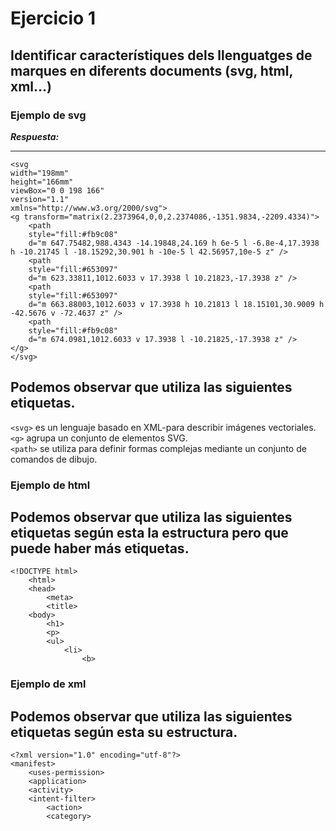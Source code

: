 # Ejercicio 1
## Identificar característiques dels llenguatges de marques en diferents documents (svg, html, xml...)

### Ejemplo de svg

***Respuesta:***

-----
```
<svg
width="198mm"
height="166mm"
viewBox="0 0 198 166"
version="1.1"
xmlns="http://www.w3.org/2000/svg">
<g transform="matrix(2.2373964,0,0,2.2374086,-1351.9834,-2209.4334)">
    <path
    style="fill:#fb9c08"
    d="m 647.75482,988.4343 -14.19848,24.169 h 6e-5 l -6.8e-4,17.3938 h -10.21745 l -18.15292,30.901 h -10e-5 l 42.56957,10e-5 z" />
    <path
    style="fill:#653097"
    d="m 623.33811,1012.6033 v 17.3938 l 10.21823,-17.3938 z" />
    <path
    style="fill:#653097"
    d="m 663.88003,1012.6033 v 17.3938 h 10.21813 l 18.15101,30.9009 h -42.5676 v -72.4637 z" />
    <path
    style="fill:#fb9c08"
    d="m 674.0981,1012.6033 v 17.3938 l -10.21825,-17.3938 z" />
</g>
</svg>
```

Podemos observar que utiliza las siguientes etiquetas.
----

``<svg>`` es un lenguaje basado en XML-para describir imágenes vectoriales.
``<g>`` agrupa un conjunto de elementos SVG.  
``<path>`` se utiliza para definir formas complejas mediante un conjunto de comandos de dibujo.


### Ejemplo de html
Podemos observar que utiliza las siguientes etiquetas según esta la estructura pero que puede haber más etiquetas.
----
```
<!DOCTYPE html>
    <html>
    <head>
        <meta>
        <title>
    <body>
        <h1>
        <p>
        <ul>
            <li>
                <b>
```

### Ejemplo de xml
Podemos observar que utiliza las siguientes etiquetas según esta su estructura.
----

```    
<?xml version="1.0" encoding="utf-8"?>
<manifest>
    <uses-permission>
    <application>
    <activity>
    <intent-filter>
        <action>
        <category>
```